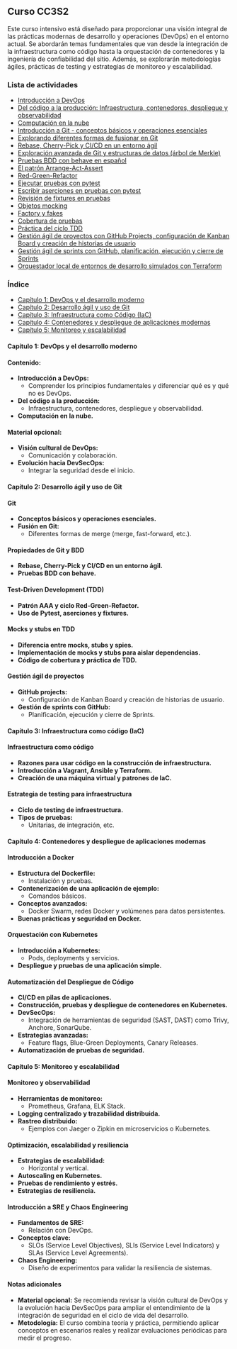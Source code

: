 ## Curso CC3S2

Este curso intensivo está diseñado para proporcionar una visión integral de las prácticas modernas de desarrollo y operaciones (DevOps) en el entorno actual. Se abordarán temas fundamentales que van desde la integración de la infraestructura como código hasta la orquestación de contenedores y la ingeniería de confiabilidad del sitio. Además, se explorarán metodologías ágiles, prácticas de testing y estrategias de monitoreo y escalabilidad.

### Lista de actividades

- [Introducción a DevOps](https://github.com/kapumota/DS/blob/main/2025-1/Actividad1-CC3S2.md)
- [Del código a la producción: Infraestructura, contenedores, despliegue y observabilidad](https://github.com/kapumota/DS/blob/main/2025-1/Actividad2-CC3S2.md)
- [Computación en la nube](https://github.com/kapumota/DS/blob/main/2025-1/Actividad3-CC3S2.md)
- [Introducción a Git - conceptos básicos y operaciones esenciales](https://github.com/kapumota/DS/blob/main/2025-1/Actividad4-CC3S2.md)
- [Explorando diferentes formas de fusionar en Git](https://github.com/kapumota/DS/blob/main/2025-1/Actividad5-CC3S2.md)
- [Rebase, Cherry-Pick y CI/CD en un entorno ágil](https://github.com/kapumota/DS/blob/main/2025-1/Actividad6-CC3S2.md)
- [Exploración avanzada de Git y estructuras de datos (árbol de Merkle)](https://github.com/kapumota/DS/blob/main/2025-1/PracticaDirigida1-CC3S2.md)
- [Pruebas BDD con behave en español](https://github.com/kapumota/DS/blob/main/2025-1/Actividad7-CC3S2/Instrucciones.md)
- [El patrón Arrange-Act-Assert](https://github.com/kapumota/DS/blob/main/2025-1/Actividad8-CC3S2/Instrucciones.md)
- [Red-Green-Refactor](https://github.com/kapumota/DS/blob/main/2025-1/Actividad9-CC3S2/Instrucciones.md)
- [Ejecutar pruebas con pytest](https://github.com/kapumota/DS/blob/main/2025-1/Actividades10-16-CC3S2/Actividades/pruebas_pytest/Instrucciones.md)
- [Escribir aserciones en pruebas con pytest](https://github.com/kapumota/DS/blob/main/2025-1/Actividades10-16-CC3S2/Actividades/aserciones_pruebas/Instrucciones.md)
- [Revisión de fixtures en pruebas](https://github.com/kapumota/DS/blob/main/2025-1/Actividades10-16-CC3S2/Actividades/pruebas_fixtures/Instrucciones.md)
- [Objetos mocking](https://github.com/kapumota/DS/blob/main/2025-1/Actividades10-16-CC3S2/Actividades/objects_mocking/Instrucciones.md)
- [Factory y fakes](https://github.com/kapumota/DS/blob/main/2025-1/Actividades10-16-CC3S2/Actividades/factories_fakes/Instrucciones.md)
- [Cobertura de pruebas](https://github.com/kapumota/DS/blob/main/2025-1/Actividades10-16-CC3S2/Actividades/coverage_pruebas/Instrucciones.md)
- [Práctica del ciclo TDD](https://github.com/kapumota/DS/blob/main/2025-1/Actividades10-16-CC3S2/Actividades/practica_tdd/Instrucciones.md)
- [Gestión ágil de proyectos con GitHub Projects, configuración de Kanban Board y creación de historias de usuario](https://github.com/kapumota/DS/blob/main/2025-1/Actividad17-CC3S2.md)
- [ Gestión ágil de sprints con GitHub, planificación, ejecución y cierre de Sprints](https://github.com/kapumota/DS/blob/main/2025-1/Actividad18-CC3S2.md)
- [Orquestador local de entornos de desarrollo simulados con Terraform](https://github.com/kapumota/DS/blob/main/2025-1/Actividad19-CC3S2.md)

### Índice

- [Capítulo 1: DevOps y el desarrollo moderno](#capítulo-1-devops-y-el-desarrollo-moderno)
- [Capítulo 2: Desarrollo ágil y uso de Git](#capítulo-2-desarrollo-ágil-y-uso-de-git)
- [Capítulo 3: Infraestructura como Código (IaC)](#capítulo-3-infraestructura-como-código-iac)
- [Capítulo 4: Contenedores y despliegue de aplicaciones modernas](#capítulo-4-contenedores-y-despliegue-de-aplicaciones-modernas)
- [Capítulo 5: Monitoreo y escalabilidad](#capítulo-5-monitoreo-y-escalabilidad)

#### Capítulo 1: DevOps y el desarrollo moderno

#### Contenido:
- **Introducción a DevOps:**
  - Comprender los principios fundamentales y diferenciar qué es y qué no es DevOps.
- **Del código a la producción:**
  - Infraestructura, contenedores, despliegue y observabilidad.
- **Computación en la nube.**

#### Material opcional:
- **Visión cultural de DevOps:**
  - Comunicación y colaboración.
- **Evolución hacia DevSecOps:**
  - Integrar la seguridad desde el inicio.


#### Capítulo 2: Desarrollo ágil y uso de Git

#### Git  

- **Conceptos básicos y operaciones esenciales.**
- **Fusión en Git:**
  - Diferentes formas de merge (merge, fast-forward, etc.).

#### Propiedades de Git y BDD  

- **Rebase, Cherry-Pick y CI/CD en un entorno ágil.**
- **Pruebas BDD con behave.**

#### Test-Driven Development (TDD)  

- **Patrón AAA y ciclo Red-Green-Refactor.**
- **Uso de Pytest, aserciones y fixtures.**

#### Mocks y stubs en TDD  

- **Diferencia entre mocks, stubs y spies.**
- **Implementación de mocks y stubs para aislar dependencias.**
- **Código de cobertura y práctica de TDD.**

#### Gestión ágil de proyectos  

- **GitHub projects:**
  - Configuración de Kanban Board y creación de historias de usuario.
- **Gestión de sprints con GitHub:**
  - Planificación, ejecución y cierre de Sprints.

#### Capítulo 3: Infraestructura como código (IaC)

#### Infraestructura como código  


- **Razones para usar código en la construcción de infraestructura.**
- **Introducción a Vagrant, Ansible y Terraform.**
- **Creación de una máquina virtual y patrones de IaC.**

#### Estrategia de testing para infraestructura  

- **Ciclo de testing de infraestructura.**
- **Tipos de pruebas:**
  - Unitarias, de integración, etc.

#### Capítulo 4: Contenedores y despliegue de aplicaciones modernas

#### Introducción a Docker  

- **Estructura del Dockerfile:**
  - Instalación y pruebas.
- **Contenerización de una aplicación de ejemplo:**
  - Comandos básicos.
- **Conceptos avanzados:**
  - Docker Swarm, redes Docker y volúmenes para datos persistentes.
- **Buenas prácticas y seguridad en Docker.**

#### Orquestación con Kubernetes  
- **Introducción a Kubernetes:**
  - Pods, deployments y servicios.
- **Despliegue y pruebas de una aplicación simple.**

#### Automatización del Despliegue de Código  

- **CI/CD en pilas de aplicaciones.**
- **Construcción, pruebas y despliegue de contenedores en Kubernetes.**
- **DevSecOps:**
  - Integración de herramientas de seguridad (SAST, DAST) como Trivy, Anchore, SonarQube.
- **Estrategias avanzadas:**
  - Feature flags, Blue-Green Deployments, Canary Releases.
- **Automatización de pruebas de seguridad.**

#### Capítulo 5: Monitoreo y escalabilidad

#### Monitoreo y observabilidad 
- **Herramientas de monitoreo:**
  - Prometheus, Grafana, ELK Stack.
- **Logging centralizado y trazabilidad distribuida.**
- **Rastreo distribuido:**
  - Ejemplos con Jaeger o Zipkin en microservicios o Kubernetes.


#### Optimización, escalabilidad y resiliencia  

- **Estrategias de escalabilidad:**
  - Horizontal y vertical.
- **Autoscaling en Kubernetes.**
- **Pruebas de rendimiento y estrés.**
- **Estrategias de resiliencia.**

#### Introducción a SRE y Chaos Engineering  

- **Fundamentos de SRE:**
  - Relación con DevOps.
- **Conceptos clave:**
  - SLOs (Service Level Objectives), SLIs (Service Level Indicators) y SLAs (Service Level Agreements).
- **Chaos Engineering:**
  - Diseño de experimentos para validar la resiliencia de sistemas.



#### Notas adicionales

- **Material opcional:** Se recomienda revisar la visión cultural de DevOps y la evolución hacia DevSecOps para ampliar el entendimiento de la integración de seguridad en el ciclo de vida del desarrollo.
- **Metodología:** El curso combina teoría y práctica, permitiendo aplicar conceptos en escenarios reales y realizar evaluaciones periódicas para medir el progreso.
